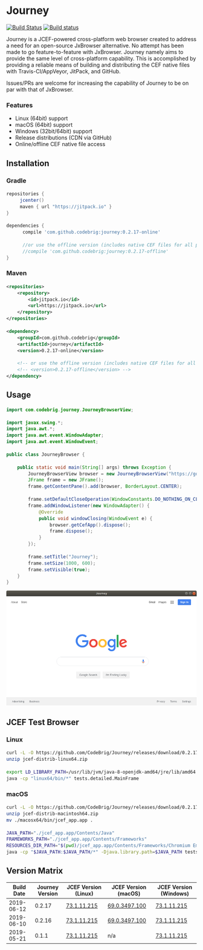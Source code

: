 # Journey

[![Build Status](https://travis-ci.com/CodeBrig/Journey.svg?branch=master)](https://travis-ci.com/CodeBrig/Journey)
[![Build status](https://ci.appveyor.com/api/projects/status/w6yr31klo9uwo1mb/branch/master?svg=true)](https://ci.appveyor.com/project/BFergerson/journey/branch/master)

Journey is a JCEF-powered cross-platform web browser created to address a need for an open-source JxBrowser alternative.
No attempt has been made to go feature-to-feature with JxBrowser. Journey namely aims to provide the same level of cross-platform capability. This is accomplished by providing a reliable means of building and distributing the CEF native files with Travis-CI/AppVeyor, JitPack, and GitHub.

Issues/PRs are welcome for increasing the capability of Journey to be on par with that of JxBrowser.

### Features
 - Linux (64bit) support
 - macOS (64bit) support
 - Windows (32bit/64bit) support
 - Release distributions (CDN via GitHub)
 - Online/offline CEF native file access

## Installation

### Gradle

```groovy
repositories {
     jcenter()
     maven { url "https://jitpack.io" }
}

dependencies {
      compile 'com.github.codebrig:journey:0.2.17-online'

      //or use the offline version (includes native CEF files for all platforms; ~300MB)
      //compile 'com.github.codebrig:journey:0.2.17-offline'
}
```

### Maven

```xml
<repositories>
	<repository>
		<id>jitpack.io</id>
		<url>https://jitpack.io</url>
	</repository>
</repositories>

<dependency>
	<groupId>com.github.codebrig</groupId>
	<artifactId>journey</artifactId>
	<version>0.2.17-online</version>

	<!-- or use the offline version (includes native CEF files for all platforms; ~300MB) -->
	<!-- <version>0.2.17-offline</version> -->
</dependency>
```

## Usage

```java
import com.codebrig.journey.JourneyBrowserView;

import javax.swing.*;
import java.awt.*;
import java.awt.event.WindowAdapter;
import java.awt.event.WindowEvent;

public class JourneyBrowser {

    public static void main(String[] args) throws Exception {
        JourneyBrowserView browser = new JourneyBrowserView("https://google.com");
        JFrame frame = new JFrame();
        frame.getContentPane().add(browser, BorderLayout.CENTER);

        frame.setDefaultCloseOperation(WindowConstants.DO_NOTHING_ON_CLOSE);
        frame.addWindowListener(new WindowAdapter() {
            @Override
            public void windowClosing(WindowEvent e) {
                browser.getCefApp().dispose();
                frame.dispose();
            }
        });

        frame.setTitle("Journey");
        frame.setSize(1000, 600);
        frame.setVisible(true);
    }
}
```

![](journey-linux.png)

## JCEF Test Browser

### Linux
```sh
curl -L -O https://github.com/CodeBrig/Journey/releases/download/0.2.17-73-assets/jcef-distrib-linux64.zip
unzip jcef-distrib-linux64.zip

export LD_LIBRARY_PATH=/usr/lib/jvm/java-8-openjdk-amd64/jre/lib/amd64:$(pwd)/linux64/bin/lib/linux64
java -cp "linux64/bin/*" tests.detailed.MainFrame
```

### macOS
```sh
curl -L -O https://github.com/CodeBrig/Journey/releases/download/0.2.17-69-online/jcef-distrib-macintosh64.zip
unzip jcef-distrib-macintosh64.zip
mv ./macosx64/bin/jcef_app.app .

JAVA_PATH="./jcef_app.app/Contents/Java"
FRAMEWORKS_PATH="./jcef_app.app/Contents/Frameworks"
RESOURCES_DIR_PATH="$(pwd)/jcef_app.app/Contents/Frameworks/Chromium Embedded Framework.framework/Resources"
java -cp "$JAVA_PATH:$JAVA_PATH/*" -Djava.library.path=$JAVA_PATH tests.detailed.MainFrame --framework-dir-path=$FRAMEWORKS_PATH/Chromium\ Embedded\ Framework.framework --browser-subprocess-path=$FRAMEWORKS_PATH/jcef\ Helper.app/Contents/MacOS/jcef\ Helper --resources-dir-path="$RESOURCES_DIR_PATH" --disable-gpu
```

## Version Matrix

| Build Date | Journey Version  | JCEF Version (Linux) | JCEF Version (macOS) | JCEF Version (Windows) |
|------------|------------------|----------------------|----------------------|----------------------|
| 2019-06-12 | 0.2.17 | [73.1.11.215](https://bitbucket.org/chromiumembedded/java-cef/commits/6b140efeef4e566b6a68025b1dcea9b2da6e6e57) | [69.0.3497.100](https://bitbucket.org/chromiumembedded/java-cef/commits/235e3a844380b72761643324e1d9b7713cae3b63) | [73.1.11.215](https://bitbucket.org/chromiumembedded/java-cef/commits/6b140efeef4e566b6a68025b1dcea9b2da6e6e57) |
| 2019-06-10 | 0.2.16 | [73.1.11.215](https://bitbucket.org/chromiumembedded/java-cef/commits/d348788e3347fa4d2a421773463f7dd62da60991) | [69.0.3497.100](https://bitbucket.org/chromiumembedded/java-cef/commits/235e3a844380b72761643324e1d9b7713cae3b63) | [73.1.11.215](https://bitbucket.org/chromiumembedded/java-cef/commits/d348788e3347fa4d2a421773463f7dd62da60991) |
| 2019-05-21 | 0.1.1 | [73.1.11.215](https://bitbucket.org/chromiumembedded/java-cef/commits/d348788e3347fa4d2a421773463f7dd62da60991) | n/a | [73.1.11.215](https://bitbucket.org/chromiumembedded/java-cef/commits/d348788e3347fa4d2a421773463f7dd62da60991) |
